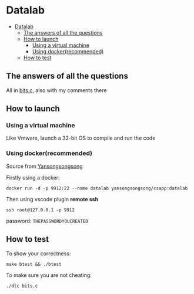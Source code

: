 # Datalab

- [Datalab](#datalab)
  - [The answers of all the questions](#the-answers-of-all-the-questions)
  - [How to launch](#how-to-launch)
    - [Using a virtual machine](#using-a-virtual-machine)
    - [Using docker(recommended)](#using-dockerrecommended)
  - [How to test](#how-to-test)

## The answers of all the questions

All in [bits.c](bits.c), also with my comments there

## How to launch

### Using a virtual machine

Like Vmware, launch a 32-bit OS to compile and run the code

### Using docker(recommended)

Source from [Yansongsongsong](https://github.com/Yansongsongsong/CSAPP-Experiments)

Firstly using a docker:

`docker run -d -p 9912:22 --name datalab yansongsongsong/csapp:datalab`

Then using vscode plugin **remote ssh**

`ssh root@127.0.0.1 -p 9912`

password: `THEPASSWORDYOUCREATED`

## How to test

To show your correctness:

`make btest && ./btest`

To make sure you are not cheating:

`./dlc bits.c`
